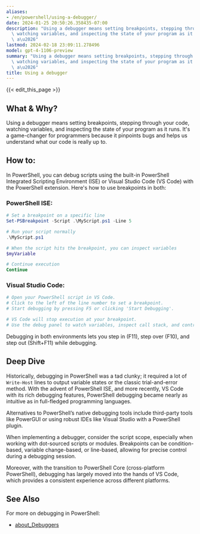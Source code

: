 ```yaml
---
aliases:
- /en/powershell/using-a-debugger/
date: 2024-01-25 20:50:26.358435-07:00
description: "Using a debugger means setting breakpoints, stepping through your code,\
  \ watching variables, and inspecting the state of your program as it runs. It's\
  \ a\u2026"
lastmod: 2024-02-18 23:09:11.278496
model: gpt-4-1106-preview
summary: "Using a debugger means setting breakpoints, stepping through your code,\
  \ watching variables, and inspecting the state of your program as it runs. It's\
  \ a\u2026"
title: Using a debugger
---
```


{{< edit_this_page >}}

## What & Why?
Using a debugger means setting breakpoints, stepping through your code, watching variables, and inspecting the state of your program as it runs. It's a game-changer for programmers because it pinpoints bugs and helps us understand what our code is really up to.

## How to:
In PowerShell, you can debug scripts using the built-in PowerShell Integrated Scripting Environment (ISE) or Visual Studio Code (VS Code) with the PowerShell extension. Here's how to use breakpoints in both:

### PowerShell ISE:
```PowerShell
# Set a breakpoint on a specific line
Set-PSBreakpoint -Script .\MyScript.ps1 -Line 5

# Run your script normally
.\MyScript.ps1

# When the script hits the breakpoint, you can inspect variables
$myVariable

# Continue execution
Continue
```

### Visual Studio Code:
```PowerShell
# Open your PowerShell script in VS Code.
# Click to the left of the line number to set a breakpoint.
# Start debugging by pressing F5 or clicking 'Start Debugging'.

# VS Code will stop execution at your breakpoint.
# Use the debug panel to watch variables, inspect call stack, and control the flow.
```

Debugging in both environments lets you step in (F11), step over (F10), and step out (Shift+F11) while debugging.

## Deep Dive
Historically, debugging in PowerShell was a tad clunky; it required a lot of `Write-Host` lines to output variable states or the classic trial-and-error method. With the advent of PowerShell ISE, and more recently, VS Code with its rich debugging features, PowerShell debugging became nearly as intuitive as in full-fledged programming languages.

Alternatives to PowerShell’s native debugging tools include third-party tools like PowerGUI or using robust IDEs like Visual Studio with a PowerShell plugin. 

When implementing a debugger, consider the script scope, especially when working with dot-sourced scripts or modules. Breakpoints can be condition-based, variable change-based, or line-based, allowing for precise control during a debugging session.

Moreover, with the transition to PowerShell Core (cross-platform PowerShell), debugging has largely moved into the hands of VS Code, which provides a consistent experience across different platforms.

## See Also
For more on debugging in PowerShell:
- [about_Debuggers](https://docs.microsoft.com/en-us/powershell/module/microsoft.powershell.core/about/about_Debuggers)
